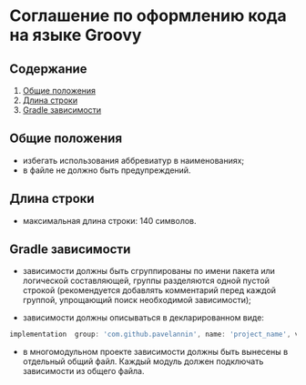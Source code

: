 # Соглашение по оформлению кода на языке Groovy

## Содержание
1. [Общие положения](#common_rules)
1. [Длина строки](#linelength)
1. [Gradle зависимости](#gradle_dependency)

## <a name='common_rules'>Общие положения</a>
- избегать использования аббревиатур в наименованиях;
- в файле не должно быть предупреждений.

## <a name='linelength'>Длина строки</a>
- максимальная длина строки: 140 символов.

## <a name='gradle_dependency'>Gradle зависимости</a>
- зависимости должны быть сгруппированы по имени пакета или логической составляющей, группы разделяются одной 
пустой строкой (рекомендуется добавлять комментарий перед каждой группой, упрощающий поиск необходимой зависимости);

- зависимости должны описываться в декларированном виде:
 ```groovy
implementation  group: 'com.github.pavelannin', name: 'project_name', version: '1.0'
```

- в многомодульном проекте зависимости должны быть вынесены в отдельный общий файл. Каждый модуль должен подключать 
зависимости из общего файла.